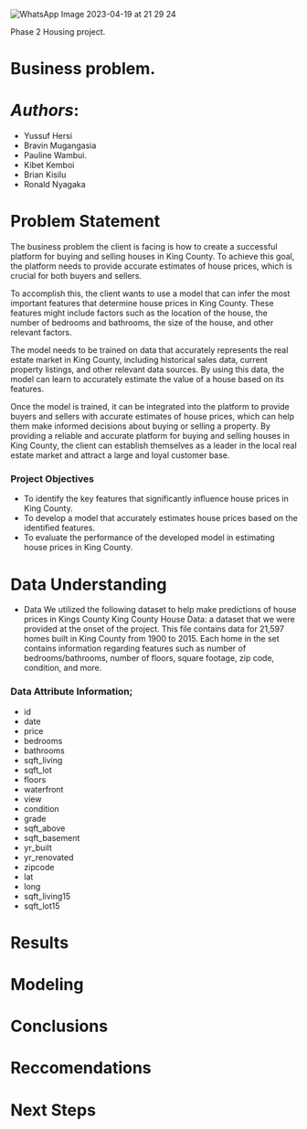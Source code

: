 

![WhatsApp Image 2023-04-19 at 21 29 24](https://user-images.githubusercontent.com/115760894/233174738-860bb2ea-765f-48c0-838e-0d22d9cb9c95.jpg)



Phase 2 Housing project.

# Business problem.

# $Authors:$
* Yussuf Hersi
* Bravin Mugangasia
* Pauline Wambui.
* Kibet Kemboi
* Brian Kisilu
* Ronald Nyagaka


# Problem Statement
The business problem the client is facing is how to create a successful platform for buying and selling houses in King County. To achieve this goal, the platform needs to provide accurate estimates of house prices, which is crucial for both buyers and sellers.

To accomplish this, the client wants to use a model that can infer the most important features that determine house prices in King County. These features might include factors such as the location of the house, the number of bedrooms and bathrooms, the size of the house, and other relevant factors.

The model needs to be trained on data that accurately represents the real estate market in King County, including historical sales data, current property listings, and other relevant data sources. By using this data, the model can learn to accurately estimate the value of a house based on its features.

Once the model is trained, it can be integrated into the platform to provide buyers and sellers with accurate estimates of house prices, which can help them make informed decisions about buying or selling a property. By providing a reliable and accurate platform for buying and selling houses in King County, the client can establish themselves as a leader in the local real estate market and attract a large and loyal customer base. 


### Project Objectives 
* To identify the key features that significantly influence house prices in King County.
* To develop a model that accurately estimates house prices based on the identified features.
* To evaluate the performance of the developed model in estimating house prices in King County.

# Data Understanding 
* Data
We utilized the following dataset to help make predictions of house prices in Kings County 
King County House Data: a dataset that we were provided at the onset of the project. This file contains data for 21,597 homes built in King County from 1900 to 2015. Each home in the set contains information regarding features such as number of bedrooms/bathrooms, number of floors, square footage, zip code, condition, and more.

### Data Attribute Information;
* id
* date
* price 
* bedrooms 
* bathrooms 
* sqft_living 
* sqft_lot
* floors
* waterfront
* view
* condition
* grade
* sqft_above
* sqft_basement
* yr_built
* yr_renovated
* zipcode
* lat
* long
* sqft_living15
* sqft_lot15

# Results


# Modeling 

# Conclusions 

# Reccomendations 

# Next Steps 
